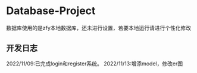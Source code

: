 # Database-Project
数据库使用的是zfy本地数据库，还未进行设置，若要本地运行请进行个性化修改
## 开发日志
2022/11/09:已完成login和register系统。
2022/11/13:增添model，修改er图
